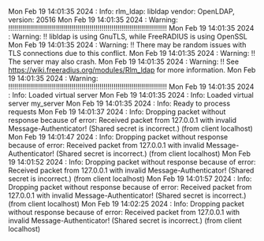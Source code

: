Mon Feb 19 14:01:35 2024 : Info: rlm_ldap: libldap vendor: OpenLDAP, version: 20516
Mon Feb 19 14:01:35 2024 : Warning: !!!!!!!!!!!!!!!!!!!!!!!!!!!!!!!!!!!!!!!!!!!!!!!!!!!!!!!!!!!!!!!!!!!!!!!!!!!!!!!!
Mon Feb 19 14:01:35 2024 : Warning: !! libldap is using GnuTLS, while FreeRADIUS is using OpenSSL
Mon Feb 19 14:01:35 2024 : Warning: !! There may be random issues with TLS connections due to this conflict.
Mon Feb 19 14:01:35 2024 : Warning: !! The server may also crash.
Mon Feb 19 14:01:35 2024 : Warning: !! See https://wiki.freeradius.org/modules/Rlm_ldap for more information.
Mon Feb 19 14:01:35 2024 : Warning: !!!!!!!!!!!!!!!!!!!!!!!!!!!!!!!!!!!!!!!!!!!!!!!!!!!!!!!!!!!!!!!!!!!!!!!!!!!!!!!!
Mon Feb 19 14:01:35 2024 : Info: Loaded virtual server <default>
Mon Feb 19 14:01:35 2024 : Info: Loaded virtual server my_server
Mon Feb 19 14:01:35 2024 : Info: Ready to process requests
Mon Feb 19 14:01:37 2024 : Info: Dropping packet without response because of error: Received packet from 127.0.0.1 with invalid Message-Authenticator!  (Shared secret is incorrect.) (from client localhost)
Mon Feb 19 14:01:47 2024 : Info: Dropping packet without response because of error: Received packet from 127.0.0.1 with invalid Message-Authenticator!  (Shared secret is incorrect.) (from client localhost)
Mon Feb 19 14:01:52 2024 : Info: Dropping packet without response because of error: Received packet from 127.0.0.1 with invalid Message-Authenticator!  (Shared secret is incorrect.) (from client localhost)
Mon Feb 19 14:01:57 2024 : Info: Dropping packet without response because of error: Received packet from 127.0.0.1 with invalid Message-Authenticator!  (Shared secret is incorrect.) (from client localhost)
Mon Feb 19 14:02:25 2024 : Info: Dropping packet without response because of error: Received packet from 127.0.0.1 with invalid Message-Authenticator!  (Shared secret is incorrect.) (from client localhost)
